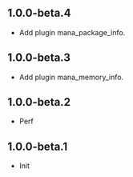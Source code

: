 ## 1.0.0-beta.4

- Add plugin mana_package_info.

## 1.0.0-beta.3

- Add plugin mana_memory_info.

## 1.0.0-beta.2

- Perf

## 1.0.0-beta.1

- Init
